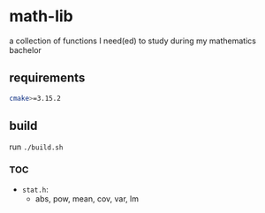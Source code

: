 # math-lib

a collection of functions I need(ed) to study during my mathematics bachelor

## requirements

```bash
cmake>=3.15.2
```

## build
run `./build.sh`

### TOC
- `stat.h`:
  - abs, pow, mean, cov, var, lm 
